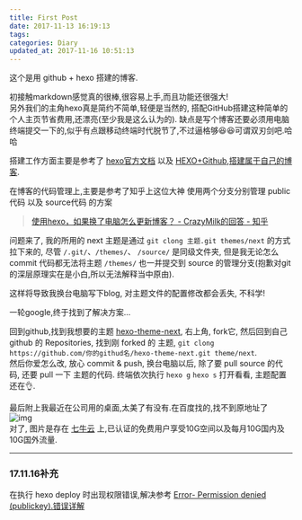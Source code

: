 ```yaml
---
title: First Post
date: 2017-11-13 16:19:13
tags:
categories: Diary
updated_at: 2017-11-16 10:51:13
---
```

这个是用 github + hexo 搭建的博客.  

初接触markdown感觉真的很棒,很容易上手,而且功能还很强大!  
另外我们的主角hexo真是简约不简单,轻便是当然的, 搭配GitHub搭建这种简单的个人主页节省费用,还漂亮(至少我是这么认为的).
缺点是写个博客还要必须用电脑终端提交一下的,似乎有点跟移动终端时代脱节了,不过逼格够😆😆可谓双刃剑吧.哈哈
<!-- more -->
搭建工作方面主要是参考了
[hexo官方文档](https://hexo.io/zh-cn/docs/) 以及 [HEXO+Github,搭建属于自己的博客](http://www.jianshu.com/p/465830080ea9).  

在博客的代码管理上,主要是参考了知乎上这位大神 使用两个分支分别管理 public代码 以及 source代码 的方案  
> [使用hexo，如果换了电脑怎么更新博客？ - CrazyMilk的回答 - 知乎](https://www.zhihu.com/question/21193762/answer/79109280)

问题来了, 我的所用的 next 主题是通过 `git clong 主题.git themes/next` 的方式拉下来的, 尽管 `/.git/`、`/themes/`、 `/source/` 是同级文件夹, 但是我无论怎么 commit 代码都无法将主题 `/themes/` 也一并提交到 source 的管理分支(抱歉对git的深层原理实在是小白,所以无法解释当中原由).  

这样将导致我换台电脑写下blog, 对主题文件的配置修改都会丢失, 不科学!  

一轮google,终于找到了解决方案...  

回到github,找到我想要的主题 [hexo-theme-next](https://github.com/iissnan/hexo-theme-next.git), 右上角, fork它, 然后回到自己 github 的 Repositories, 找到刚 forked 的 主题, `git clong https://github.com/你的githud名/hexo-theme-next.git theme/next`.  
然后你爱怎么改, 放心 commit & push, 换台电脑以后, 除了要 pull source 的代码, 还要 pull 一下 主题的代码.
终端依次执行 `hexo g` `hexo s` 打开看看, 主题配置还在👌.

最后附上我最近在公司用的桌面,太美了有没有.在百度找的,找不到原地址了  
![img](http://ozej1b09v.bkt.clouddn.com/%E5%9C%9F%E6%98%9F0.jpg)  
对了, 图片是存在 [七牛云](https://www.qiniu.com/) 上,已认证的免费用户享受10G空间以及每月10G国内及10G国外流量.

------
### 17.11.16补充
在执行 hexo deploy 时出现权限错误,解决参考
[Error- Permission denied (publickey).错误详解](http://www.wangnunu.com/2016/04/04/Error-Permission-denied-publickey-%E9%94%99%E8%AF%AF%E8%AF%A6%E8%A7%A3/)
